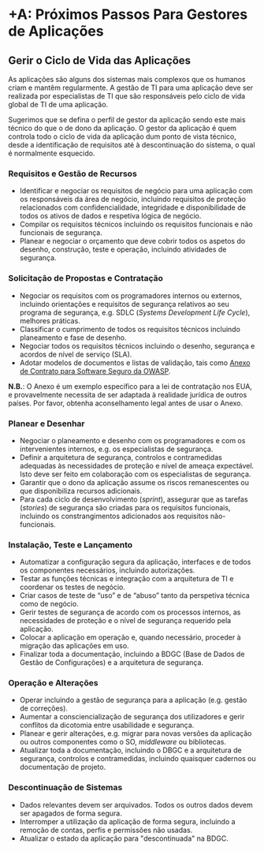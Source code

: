 # +A: Próximos Passos Para Gestores de Aplicações

## Gerir o Ciclo de Vida das Aplicações

As aplicações são alguns dos sistemas mais complexos que os humanos criam e
mantêm regularmente. A gestão de TI para uma aplicação deve ser realizada por
especialistas de TI que são responsáveis pelo ciclo de vida global de TI de uma
aplicação.

Sugerimos que se defina o perfil de gestor da aplicação sendo este mais técnico
do que o de dono da aplicação. O gestor da aplicação é quem controla todo o
ciclo de vida da aplicação dum ponto de vista técnico, desde a identificação de
requisitos até à descontinuação do sistema, o qual é normalmente esquecido.

### Requisitos e Gestão de Recursos

* Identificar e negociar os requisitos de negócio para uma aplicação com os
  responsáveis da área de negócio, incluindo requisitos de proteção relacionados
  com confidencialidade, integridade e disponibilidade de todos os ativos de
  dados e respetiva lógica de negócio.
* Compilar os requisitos técnicos incluindo os requisitos funcionais e não
  funcionais de segurança.
* Planear e negociar o orçamento que deve cobrir todos os aspetos do desenho,
  construção, teste e operação, incluindo atividades de segurança.

### Solicitação de Propostas e Contratação

* Negociar os requisitos com os programadores internos ou externos, incluindo
  orientações e requisitos de segurança relativos ao seu programa de segurança,
  e.g. SDLC (_Systems Development Life Cycle_), melhores práticas.
* Classificar o cumprimento de todos os requisitos técnicos incluindo
  planeamento e fase de desenho.
* Negociar todos os requisitos técnicos incluindo o desenho, segurança e acordos
  de nível de serviço (SLA).
* Adotar modelos de documentos e listas de validação, tais como [Anexo de
  Contrato para Software Seguro da OWASP][0xb31].

**N.B.**: O Anexo é um exemplo específico para a lei de contratação nos EUA, e
provavelmente necessita de ser adaptada à realidade jurídica de outros países.
Por favor, obtenha aconselhamento legal antes de usar o Anexo.

### Planear e Desenhar

* Negociar o planeamento e desenho com os programadores e com os intervenientes
  internos, e.g. os especialistas de segurança.
* Definir a arquitetura de segurança, controlos e contramedidas adequadas às
  necessidades de proteção e nível de ameaça expectável. Isto deve ser feito em
  colaboração com os especialistas de segurança.
* Garantir que o dono da aplicação assume os riscos remanescentes ou que
  disponibiliza recursos adicionais.
* Para cada ciclo de desenvolvimento (_sprint_), assegurar que as tarefas
  (_stories_) de segurança são criadas para os requisitos funcionais, incluindo
  os constrangimentos adicionados aos requisitos não-funcionais.

### Instalação, Teste e Lançamento

* Automatizar a configuração segura da aplicação, interfaces e de todos os
  componentes necessários, incluindo autorizações.
* Testar as funções técnicas e integração com a arquitetura de TI e coordenar os
  testes de negócio.
* Criar casos de teste de “uso” e de “abuso” tanto da perspetiva técnica como de
  negócio.
* Gerir testes de segurança de acordo com os processos internos, as necessidades
  de proteção e o nível de segurança requerido pela aplicação.
* Colocar a aplicação em operação e, quando necessário, proceder à migração das
  aplicações em uso.
* Finalizar toda a documentação, incluindo a BDGC (Base de Dados de Gestão de
  Configurações) e a arquitetura de segurança.

### Operação e Alterações

* Operar incluindo a gestão de segurança para a aplicação (e.g. gestão de
  correções).
* Aumentar a consciencialização de segurança dos utilizadores e gerir conflitos
  da dicotomia entre usabilidade e segurança.
* Planear e gerir alterações, e.g. migrar para novas versões da aplicação ou
  outros componentes como o SO, _middleware_ ou bibliotecas.
* Atualizar toda a documentação, incluindo o DBGC e a arquitetura de segurança,
  controlos e contramedidas, incluindo quaisquer cadernos ou documentação de
  projeto.

### Descontinuação de Sistemas

* Dados relevantes devem ser arquivados. Todos os outros dados devem ser
  apagados de forma segura.
* Interromper a utilização da aplicação de forma segura, incluindo a remoção de
  contas, perfis e permissões não usadas.
* Atualizar o estado da aplicação para "descontinuada" na BDGC.

[0xb31]: https://www.owasp.org/index.php/OWASP_Secure_Software_Contract_Annex

